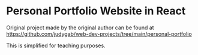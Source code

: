 # Personal Portfolio Website in React

Original project made by the original author can be found at https://github.com/judygab/web-dev-projects/tree/main/personal-portfolio

This is simplified for teaching purposes.
